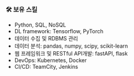 ### 🛠 보유 스킬
- Python, SQL, NoSQL
- DL framework: Tensorflow, PyTorch
- 데이터 수집 및 RDBMS 관리
- 데이터 분석: pandas, numpy, scipy, scikit-learn
- 웹 프레임워크 및 RESTful API개발: fastAPI, flask
- DevOps: Kubernetes, Docker
- CI/CD: TeamCity, Jenkins
